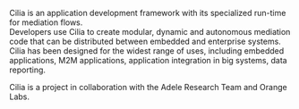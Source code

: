Cilia is an application development framework with its specialized run-time for mediation flows.  
Developers use Cilia to create modular, dynamic and autonomous mediation code that can be distributed between embedded and enterprise systems. 
Cilia has been designed for the widest range of uses, including embedded applications, M2M applications, application integration in big systems, data reporting. 

Cilia is a project in collaboration with the Adele Research Team and Orange Labs.

